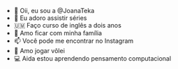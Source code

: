 - 👋 Oii, eu sou a @JoanaTeka
- 👀 Eu adoro assistir séries 
- 🇺🇲 Faço curso de inglês a dois anos
- 💞️ Amo ficar com minha família 
- 📫 Você pode me encontrar no Instagram
- 🏐 Amo jogar vôlei
- 💻 Aida estou aprendendo pensamento computacional

<!---
JoanaTeka/JoanaTeka is a ✨ special ✨ repository because its `README.md` (this file) appears on your GitHub profile.
You can click the Preview link to take a look at your changes.
--->
